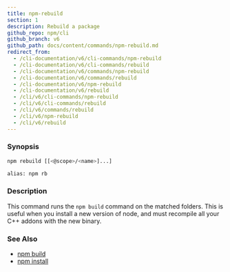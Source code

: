 ```yaml
---
title: npm-rebuild
section: 1
description: Rebuild a package
github_repo: npm/cli
github_branch: v6
github_path: docs/content/commands/npm-rebuild.md
redirect_from:
  - /cli-documentation/v6/cli-commands/npm-rebuild
  - /cli-documentation/v6/cli-commands/rebuild
  - /cli-documentation/v6/commands/npm-rebuild
  - /cli-documentation/v6/commands/rebuild
  - /cli-documentation/v6/npm-rebuild
  - /cli-documentation/v6/rebuild
  - /cli/v6/cli-commands/npm-rebuild
  - /cli/v6/cli-commands/rebuild
  - /cli/v6/commands/rebuild
  - /cli/v6/npm-rebuild
  - /cli/v6/rebuild
---
```


### Synopsis

```bash
npm rebuild [[<@scope>/<name>]...]

alias: npm rb
```

### Description

This command runs the `npm build` command on the matched folders.  This is useful when you install a new version of node, and must recompile all your C++ addons with the new binary.

### See Also

* [npm build](/cli/v6/commands/npm-build)
* [npm install](/cli/v6/commands/npm-install)
